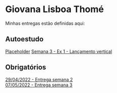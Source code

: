 # Giovana Lisboa Thomé
Minhas entregas estão definidas aqui:

## Autoestudo 
<a href="#">Placeholder</a>
<a href="https://github.com/ThomeGiovana/repositorioGiovanaThome/tree/main/04_AUT_EST_EX_OBRIGATORIOS/Semana%203/lancamento_vertical">Semana 3 - Ex 1 - Lançamento vertical</a>

## Obrigatórios 
<a href="https://github.com/ThomeGiovana/repositorioGiovanaThome/tree/main/03_AUT_EST_ENTREGA/Semana%202/curriculo_web_com_html"> 29/04/2022 - Entrega semana 2 </a>
<br />
<a href="https://github.com/ThomeGiovana/repositorioGiovanaThome/tree/main/03_AUT_EST_ENTREGA/Semana%203/curriculo_web_com_css"> 07/05/2022 - Entrega semana 3</a>